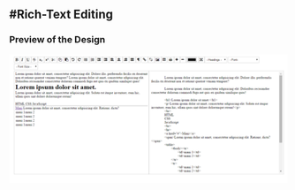 #Rich-Text Editing 
--

### Preview of the Design
![Design Preview](https://github.com/nmanikiran/designEditor/blob/gh-pages/img/design.png "Design Preview")
